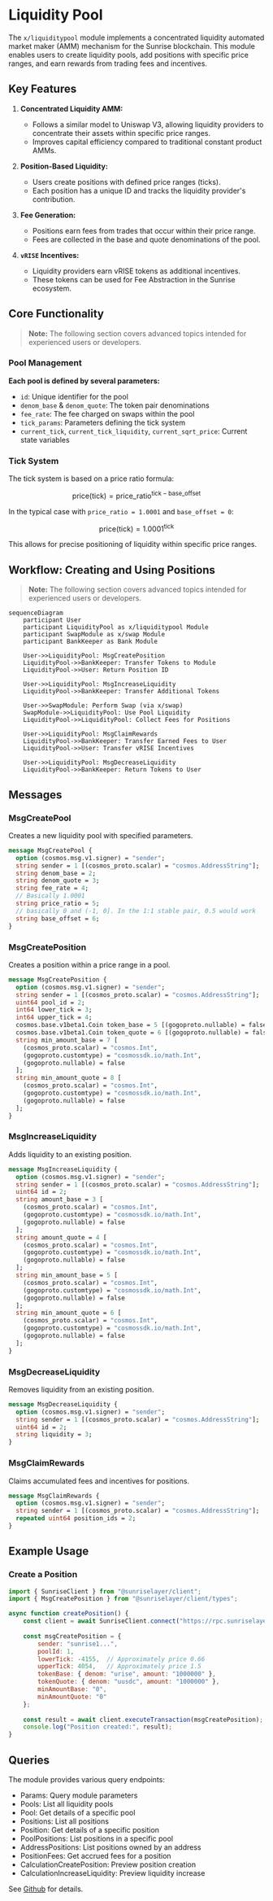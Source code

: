 # Liquidity Pool

The `x/liquiditypool` module implements a concentrated liquidity automated market maker (AMM) mechanism for the Sunrise blockchain. This module enables users to create liquidity pools, add positions with specific price ranges, and earn rewards from trading fees and incentives.

## Key Features

1. **Concentrated Liquidity AMM:**

   - Follows a similar model to Uniswap V3, allowing liquidity providers to concentrate their assets within specific price ranges.
   - Improves capital efficiency compared to traditional constant product AMMs.

2. **Position-Based Liquidity:**

   - Users create positions with defined price ranges (ticks).
   - Each position has a unique ID and tracks the liquidity provider's contribution.

3. **Fee Generation:**

   - Positions earn fees from trades that occur within their price range.
   - Fees are collected in the base and quote denominations of the pool.

4. **`vRISE` Incentives:**

   - Liquidity providers earn vRISE tokens as additional incentives.
   - These tokens can be used for Fee Abstraction in the Sunrise ecosystem.

## Core Functionality

> **Note:** The following section covers advanced topics intended for experienced users or developers.

### Pool Management

**Each pool is defined by several parameters:**

- `id`: Unique identifier for the pool
- `denom_base` & `denom_quote`: The token pair denominations
- `fee_rate`: The fee charged on swaps within the pool
- `tick_params`: Parameters defining the tick system
- `current_tick`, `current_tick_liquidity`, `current_sqrt_price`: Current state variables

### Tick System

The tick system is based on a price ratio formula:

$$
\mathrm{price}(\mathrm{tick}) = \mathrm{price\_ratio}^{\mathrm{tick} - \mathrm{base\_offset}}
$$

In the typical case with `price_ratio = 1.0001` and `base_offset = 0`:

$$
\mathrm{price}(\mathrm{tick}) = 1.0001^{\mathrm{tick}}
$$

This allows for precise positioning of liquidity within specific price ranges.

## Workflow: Creating and Using Positions

> **Note:** The following section covers advanced topics intended for experienced users or developers.

```mermaid
sequenceDiagram
    participant User
    participant LiquidityPool as x/liquiditypool Module
    participant SwapModule as x/swap Module
    participant BankKeeper as Bank Module

    User->>LiquidityPool: MsgCreatePosition
    LiquidityPool->>BankKeeper: Transfer Tokens to Module
    LiquidityPool->>User: Return Position ID
    
    User->>LiquidityPool: MsgIncreaseLiquidity
    LiquidityPool->>BankKeeper: Transfer Additional Tokens
    
    User->>SwapModule: Perform Swap (via x/swap)
    SwapModule->>LiquidityPool: Use Pool Liquidity
    LiquidityPool->>LiquidityPool: Collect Fees for Positions
    
    User->>LiquidityPool: MsgClaimRewards
    LiquidityPool->>BankKeeper: Transfer Earned Fees to User
    LiquidityPool->>User: Transfer vRISE Incentives
    
    User->>LiquidityPool: MsgDecreaseLiquidity
    LiquidityPool->>BankKeeper: Return Tokens to User
```

## Messages

### MsgCreatePool

Creates a new liquidity pool with specified parameters.

```protobuf
message MsgCreatePool {
  option (cosmos.msg.v1.signer) = "sender";
  string sender = 1 [(cosmos_proto.scalar) = "cosmos.AddressString"];
  string denom_base = 2;
  string denom_quote = 3;
  string fee_rate = 4;
  // Basically 1.0001
  string price_ratio = 5;
  // basically 0 and (-1, 0]. In the 1:1 stable pair, 0.5 would work
  string base_offset = 6;
}
```

### MsgCreatePosition

Creates a position within a price range in a pool.

```protobuf
message MsgCreatePosition {
  option (cosmos.msg.v1.signer) = "sender";
  string sender = 1 [(cosmos_proto.scalar) = "cosmos.AddressString"];
  uint64 pool_id = 2;
  int64 lower_tick = 3;
  int64 upper_tick = 4;
  cosmos.base.v1beta1.Coin token_base = 5 [(gogoproto.nullable) = false];
  cosmos.base.v1beta1.Coin token_quote = 6 [(gogoproto.nullable) = false];
  string min_amount_base = 7 [
    (cosmos_proto.scalar) = "cosmos.Int",
    (gogoproto.customtype) = "cosmossdk.io/math.Int",
    (gogoproto.nullable) = false
  ];
  string min_amount_quote = 8 [
    (cosmos_proto.scalar) = "cosmos.Int",
    (gogoproto.customtype) = "cosmossdk.io/math.Int",
    (gogoproto.nullable) = false
  ];
}
```

### MsgIncreaseLiquidity

Adds liquidity to an existing position.

```protobuf
message MsgIncreaseLiquidity {
  option (cosmos.msg.v1.signer) = "sender";
  string sender = 1 [(cosmos_proto.scalar) = "cosmos.AddressString"];
  uint64 id = 2;
  string amount_base = 3 [
    (cosmos_proto.scalar) = "cosmos.Int",
    (gogoproto.customtype) = "cosmossdk.io/math.Int",
    (gogoproto.nullable) = false
  ];
  string amount_quote = 4 [
    (cosmos_proto.scalar) = "cosmos.Int",
    (gogoproto.customtype) = "cosmossdk.io/math.Int",
    (gogoproto.nullable) = false
  ];
  string min_amount_base = 5 [
    (cosmos_proto.scalar) = "cosmos.Int",
    (gogoproto.customtype) = "cosmossdk.io/math.Int",
    (gogoproto.nullable) = false
  ];
  string min_amount_quote = 6 [
    (cosmos_proto.scalar) = "cosmos.Int",
    (gogoproto.customtype) = "cosmossdk.io/math.Int",
    (gogoproto.nullable) = false
  ];
}
```

### MsgDecreaseLiquidity

Removes liquidity from an existing position.

```protobuf
message MsgDecreaseLiquidity {
  option (cosmos.msg.v1.signer) = "sender";
  string sender = 1 [(cosmos_proto.scalar) = "cosmos.AddressString"];
  uint64 id = 2;
  string liquidity = 3;
}
```

### MsgClaimRewards

Claims accumulated fees and incentives for positions.

```protobuf
message MsgClaimRewards {
  option (cosmos.msg.v1.signer) = "sender";
  string sender = 1 [(cosmos_proto.scalar) = "cosmos.AddressString"];
  repeated uint64 position_ids = 2;
}
```

## Example Usage

### **Create a Position**

```javascript
import { SunriseClient } from "@sunriselayer/client";
import { MsgCreatePosition } from "@sunriselayer/client/types";

async function createPosition() {
    const client = await SunriseClient.connect("https://rpc.sunriselayer.io");
    
    const msgCreatePosition = {
        sender: "sunrise1...",
        poolId: 1,
        lowerTick: -4155,  // Approximately price 0.66
        upperTick: 4054,   // Approximately price 1.5
        tokenBase: { denom: "urise", amount: "1000000" },
        tokenQuote: { denom: "uusdc", amount: "1000000" },
        minAmountBase: "0",
        minAmountQuote: "0"
    };
    
    const result = await client.executeTransaction(msgCreatePosition);
    console.log("Position created:", result);
}
```

## Queries

The module provides various query endpoints:

- Params: Query module parameters
- Pools: List all liquidity pools
- Pool: Get details of a specific pool
- Positions: List all positions
- Position: Get details of a specific position
- PoolPositions: List positions in a specific pool
- AddressPositions: List positions owned by an address
- PositionFees: Get accrued fees for a position
- CalculationCreatePosition: Preview position creation
- CalculationIncreaseLiquidity: Preview liquidity increase

See [Github](https://github.com/sunriselayer/sunrise/tree/main/x/liquiditypool) for details.
